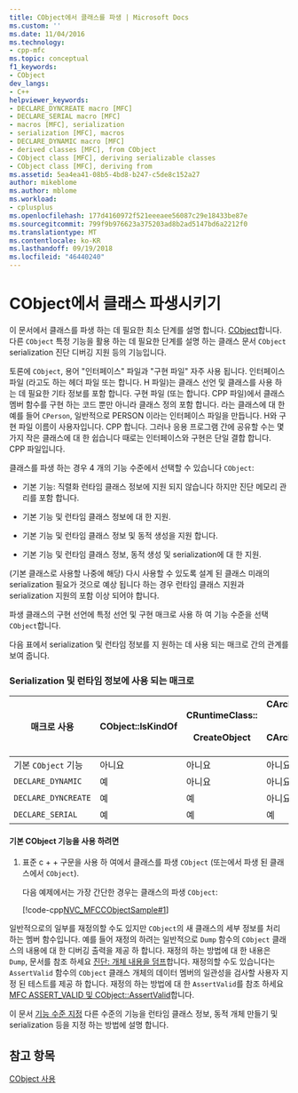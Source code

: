 ```yaml
---
title: CObject에서 클래스를 파생 | Microsoft Docs
ms.custom: ''
ms.date: 11/04/2016
ms.technology:
- cpp-mfc
ms.topic: conceptual
f1_keywords:
- CObject
dev_langs:
- C++
helpviewer_keywords:
- DECLARE_DYNCREATE macro [MFC]
- DECLARE_SERIAL macro [MFC]
- macros [MFC], serialization
- serialization [MFC], macros
- DECLARE_DYNAMIC macro [MFC]
- derived classes [MFC], from CObject
- CObject class [MFC], deriving serializable classes
- CObject class [MFC], deriving from
ms.assetid: 5ea4ea41-08b5-4bd8-b247-c5de8c152a27
author: mikeblome
ms.author: mblome
ms.workload:
- cplusplus
ms.openlocfilehash: 177d4160972f521eeeaee56087c29e18433be87e
ms.sourcegitcommit: 799f9b976623a375203ad8b2ad5147bd6a2212f0
ms.translationtype: MT
ms.contentlocale: ko-KR
ms.lasthandoff: 09/19/2018
ms.locfileid: "46440240"
---
```

# <a name="deriving-a-class-from-cobject"></a>CObject에서 클래스 파생시키기

이 문서에서 클래스를 파생 하는 데 필요한 최소 단계를 설명 합니다. [CObject](../mfc/reference/cobject-class.md)합니다. 다른 `CObject` 특정 기능을 활용 하는 데 필요한 단계를 설명 하는 클래스 문서 `CObject` serialization 진단 디버깅 지원 등의 기능입니다.

토론에 `CObject`, 용어 "인터페이스" 파일과 "구현 파일" 자주 사용 됩니다. 인터페이스 파일 (라고도 하는 헤더 파일 또는 합니다. H 파일)는 클래스 선언 및 클래스를 사용 하는 데 필요한 기타 정보를 포함 합니다. 구현 파일 (또는 합니다. CPP 파일)에서 클래스 멤버 함수를 구현 하는 코드 뿐만 아니라 클래스 정의 포함 합니다. 라는 클래스에 대 한 예를 들어 `CPerson`, 일반적으로 PERSON 이라는 인터페이스 파일을 만듭니다. H와 구현 파일 이름이 사용자입니다. CPP 합니다. 그러나 응용 프로그램 간에 공유할 수는 몇 가지 작은 클래스에 대 한 쉽습니다 때로는 인터페이스와 구현은 단일 결합 합니다. CPP 파일입니다.

클래스를 파생 하는 경우 4 개의 기능 수준에서 선택할 수 있습니다 `CObject`:

- 기본 기능: 직렬화 런타임 클래스 정보에 지원 되지 않습니다 하지만 진단 메모리 관리를 포함 합니다.

- 기본 기능 및 런타임 클래스 정보에 대 한 지원.

- 기본 기능 및 런타임 클래스 정보 및 동적 생성을 지원 합니다.

- 기본 기능 및 런타임 클래스 정보, 동적 생성 및 serialization에 대 한 지원.

(기본 클래스로 사용할 나중에 해당) 다시 사용할 수 있도록 설계 된 클래스 미래의 serialization 필요가 것으로 예상 됩니다 하는 경우 런타임 클래스 지원과 serialization 지원의 포함 이상 되어야 합니다.

파생 클래스의 구현 선언에 특정 선언 및 구현 매크로 사용 하 여 기능 수준을 선택 `CObject`합니다.

다음 표에서 serialization 및 런타임 정보를 지 원하는 데 사용 되는 매크로 간의 관계를 보여 줍니다.

### <a name="macros-used-for-serialization-and-run-time-information"></a>Serialization 및 런타임 정보에 사용 되는 매크로

|매크로 사용|CObject::IsKindOf|CRuntimeClass::<br /><br /> CreateObject|CArchive::operator >><br /><br /> CArchive::operator <<|
|----------------|-----------------------|--------------------------------------|-------------------------------------------------------|
|기본 `CObject` 기능|아니요|아니요|아니요|
|`DECLARE_DYNAMIC`|예|아니요|아니요|
|`DECLARE_DYNCREATE`|예|예|아니요|
|`DECLARE_SERIAL`|예|예|예|

#### <a name="to-use-basic-cobject-functionality"></a>기본 CObject 기능을 사용 하려면

1. 표준 c + + 구문을 사용 하 여에서 클래스를 파생 `CObject` (또는에서 파생 된 클래스에서 `CObject`).

     다음 예제에서는 가장 간단한 경우는 클래스의 파생 `CObject`:

     [!code-cpp[NVC_MFCCObjectSample#1](../mfc/codesnippet/cpp/deriving-a-class-from-cobject_1.h)]

일반적으로의 일부를 재정의할 수도 있지만 `CObject`의 새 클래스의 세부 정보를 처리 하는 멤버 함수입니다. 예를 들어 재정의 하려는 일반적으로 `Dump` 함수의 `CObject` 클래스의 내용에 대 한 디버깅 출력을 제공 하 합니다. 재정의 하는 방법에 대 한 내용은 `Dump`, 문서를 참조 하세요 [진단: 개체 내용을 덤프](/previous-versions/visualstudio/visual-studio-2010/sc15kz85\(v=vs.100\))합니다. 재정의할 수도 있습니다는 `AssertValid` 함수의 `CObject` 클래스 개체의 데이터 멤버의 일관성을 검사할 사용자 지정 된 테스트를 제공 하 합니다. 재정의 하는 방법에 대 한 `AssertValid`를 참조 하세요 [MFC ASSERT_VALID 및 CObject::AssertValid](/previous-versions/visualstudio/visual-studio-2010/38z04tfa\(v=vs.100\))합니다.

이 문서 [기능 수준 지정](../mfc/specifying-levels-of-functionality.md) 다른 수준의 기능을 런타임 클래스 정보, 동적 개체 만들기 및 serialization 등을 지정 하는 방법에 설명 합니다.

## <a name="see-also"></a>참고 항목

[CObject 사용](../mfc/using-cobject.md)


